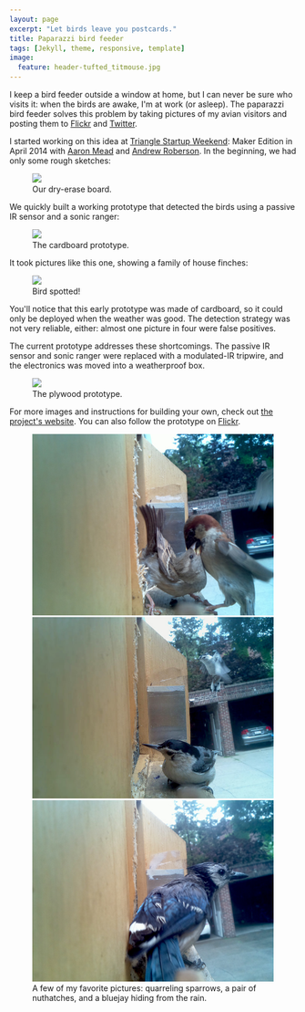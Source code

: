 ```yaml
---
layout: page
excerpt: "Let birds leave you postcards."
title: Paparazzi bird feeder
tags: [Jekyll, theme, responsive, template]
image:
  feature: header-tufted_titmouse.jpg
---
```


I keep a bird feeder outside a window at home, but I can never be sure who
visits it: when the birds are awake, I'm at work (or asleep).  The paparazzi
bird feeder solves this problem by taking pictures of my avian visitors and
posting them to [Flickr][] and [Twitter][].

    
I started working on this idea at [Triangle Startup Weekend][]: Maker Edition
in April 2014 with [Aaron Mead][] and [Andrew Roberson][]. In the beginning,
we had only some rough sketches:

<figure>
    <a href="{{ site.url }}/images/Dry_Erase_Board.jpg"><img src="{{ site.url }}/images/Dry_Erase_Board.jpg"></a>
    <figcaption>Our dry-erase board.</figcaption>
</figure>

We quickly built a working prototype that detected the birds using a passive
IR sensor and a sonic ranger:

<figure>
    <a href="{{ site.url }}/images/prototype.JPG"><img src="{{ site.url }}/images/prototype.JPG"/></a>
    <figcaption>The cardboard prototype.</figcaption>
</figure>

It took pictures like this one, showing a family of house finches:

<figure>
    <a href="{{ site.url }}/images/2014-07-06-11-42-36.jpeg"><img src="{{ site.url }}/images/2014-07-06-11-42-36.jpeg"/></a>
    <figcaption>Bird spotted!</figcaption>
</figure>

You'll notice that this early prototype was made of cardboard, so it could
only be deployed when the weather was good.  The detection strategy was not
very reliable, either: almost one picture in four were false positives.

The current prototype addresses these shortcomings.  The passive IR sensor and
sonic ranger were replaced with a modulated-IR tripwire, and the electronics
was moved into a weatherproof box.

<figure>
    <a href="{{ site.url }}/images/plywood-prototype.JPG"><img src="{{ site.url }}/images/plywood-prototype.JPG"/></a>
    <figcaption>The plywood prototype.</figcaption>
</figure>

For more images and instructions for building your own, check out
[the project's website](http://www.birdfeeder.camera).  You can also follow
the prototype on [Flickr][].

<figure class="third">
    <a href="/images/sparrows-big.jpg"><img src="/images/sparrows.jpg"></a>
    <a href="/images/nuthatches-big.jpg"><img src="/images/nuthatches.jpg"></a>
    <a href="/images/bluejay-big.jpg"><img src="/images/bluejay.jpg"></a>
    <figcaption>
        A few of my favorite pictures: quarreling sparrows, a pair of
        nuthatches, and a bluejay hiding from the rain.
    </figcaption>
</figure>


[Aaron Mead]: http://aaronmead.com/
[Andrew Roberson]: https://www.linkedin.com/in/andrewroberson
[Flickr]: https://www.flickr.com/photos/131794461@N04
[Twitter]: https://twitter.com/paparazzifeeder
[Triangle Startup Weekend]: http://trianglemaker.startupweekend.org/
